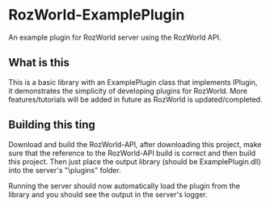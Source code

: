 # RozWorld-ExamplePlugin
An example plugin for RozWorld server using the RozWorld API.

## What is this
This is a basic library with an ExamplePlugin class that implements IPlugin, it demonstrates the simplicity of developing plugins for RozWorld. More features/tutorials will be added in future as RozWorld is updated/completed.

## Building this ting
Download and build the RozWorld-API, after downloading this project, make sure that the reference to the RozWorld-API build is correct and then build this project. Then just place the output library (should be ExamplePlugin.dll) into the server's "\plugins" folder.

Running the server should now automatically load the plugin from the library and you should see the output in the server's logger.